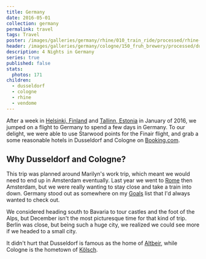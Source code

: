```yaml
---
title: Germany
date: 2016-05-01
collection: germany
permalink: travel
tags: Travel
poster: /images/galleries/germany/rhine/010_train_ride/processed/rhine--010_train_ride-s027-r4-col-12.jpg
header: /images/galleries/germany/cologne/150_fruh_brewery/processed/dusseldorf--150_fruh_brewery-s070-r4-col-12.jpg
description: 4 Nights in Germany
series: true
published: false
stats:
  photos: 171
children:
  - dusseldorf
  - cologne
  - rhine
  - vendome
---
```


After a week in [Helsinki, Finland](/photos/finland/helsinki) and [Tallinn, Estonia](/photos/tallinn/estonia) in January of 2016, we jumped on a flight to Germany to spend a few days in Germany. To our delight, we were able to use Starwood points for the Finair flight, and grab a some reasonable hotels in Dusseldorf and Cologne on [Booking.com](http://booking.com).

## Why Dusseldorf and Cologne?

This trip was planned around Marilyn's work trip, which meant we would need to end up in Amsterdam eventually. Last year we went to [Rome](/photos/rome/a-week-in-rome) then Amsterdam, but we were really wanting to stay close and take a train into down. Germany stood out as somewhere on my [Goals](/about/goals) list that I'd always wanted to check out.

We considered heading south to Bavaria to tour castles and the foot of the Alps, but December isn't the most picturesque time for that kind of trip. Berlin was close, but being such a huge city, we realized we could see more if we headed to a small city.

It didn't hurt that Dusseldorf is famous as the home of [Altbeir](https://en.wikipedia.org/wiki/Altbier), while Cologne is the hometown of [Kölsch](https://en.wikipedia.org/wiki/K%C3%B6lsch_(beer)).
